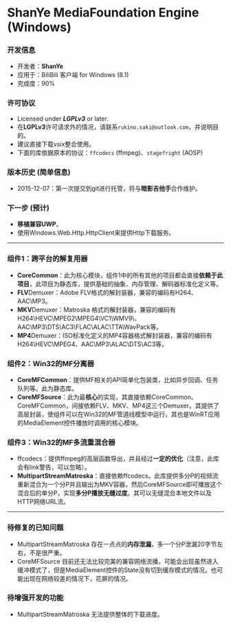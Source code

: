 # ShanYe MediaFoundation Engine (Windows)

### 开发信息
 - 开发者：**ShanYe**
 - 应用于：BiliBili 客户端 for Windows (8.1)
 - 完成度：90%

### 许可协议
 - Licensed under ***LGPLv3*** or later.
 - 在**LGPLv3**许可请求外的情况，请联系`rukino.saki@outlook.com`，并说明目的。
 - 建议直接下载vsix整合使用。
 - 下面的库依据原本的协议：`ffcodecs` (ffmpeg)、`stagefright` (AOSP)

### 版本历史 (简单信息)
 - 2015-12-07：第一次提交到git进行托管，将与**暗影吉他手**合作维护。

### 下一步 (预计)
 - **移植兼容UWP**。
 - 使用Windows.Web.Http.HttpClient来提供Http下载服务。

***
### 组件1：跨平台的解复用器
 - **CoreCommon**：此为核心模块，组件1中的所有其他的项目都会直接**依赖于此项目**，此项目为静态库，提供基础的抽象、内存管理、解码器标准化定义等。
 - **FLV**Demuxer：Adobe FLV格式的解封装器，兼容的编码有H264、AAC\MP3。
 - **MKV**Demuxer：Matroska 格式的解封装器，兼容的编码有H264\HEVC\MPEG2\MPEG4\VC1\WMV9\、AAC\MP3\DTS\AC3\FLAC\ALAC\TTA\WavPack等。
 - **MP4**Demuxer：ISO标准化定义的MP4容器格式解封装器，兼容的编码有H264\HEVC\MPEG4、AAC\MP3\ALAC\DTS\AC3等。

### 组件2：Win32的MF分离器
 - **CoreMFCommon**：提供MF相关的API简单化包装类，比如异步回调、任务队列等。此为静态库。
 - **CoreMFSource**：此为最**核心**的实现，其直接依赖CoreCommon、CoreMFCommon，间接依赖FLV、MKV、MP4这三个Demuxer。其提供了高层封装，使组件可以在Win32的MF管道线模型中运行，其也是WinRT应用的MediaElement控件播放时调用的核心模块。

### 组件3：Win32的MF多流重混合器
 - ffcodecs：提供ffmpeg的高层函数导出，并且经过**一定的优化**（注意，此库会有link警告，可以忽略）。
 - **MultipartStreamMatroska**：直接依赖ffcodecs。此库提供多分P的视频流重新混合为一个分P并且输出为MKV容器，然后CoreMFSource即可播放这个混合后的单分P，实现**多分P播放无缝过度**。其可以无缝混合本地文件以及HTTP网络URL流。

***
### 待修复的已知问题
 - MultipartStreamMatroska 存在一点点的**内存泄漏**，多一个分P泄漏20字节左右，不是很严重。
 - CoreMFSource 目前还无法比较完美的兼容网络流播，可能会出现虽然进入缓冲模式了，但是MediaElement控件的State没有切到缓存模式的情况。也可能出现在网络较差的情况下，花屏的情况。

### 待增强开发的功能
 - MultipartStreamMatroska 无法提供整体的下载进度。